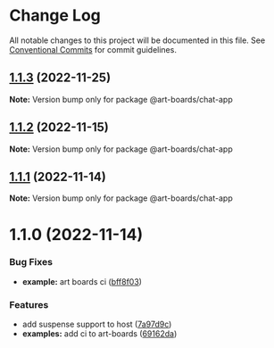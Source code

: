# Change Log

All notable changes to this project will be documented in this file.
See [Conventional Commits](https://conventionalcommits.org) for commit guidelines.

## [1.1.3](https://github.com/leanjs/leanjs/compare/@art-boards/chat-app@1.1.2...@art-boards/chat-app@1.1.3) (2022-11-25)

**Note:** Version bump only for package @art-boards/chat-app

## [1.1.2](https://github.com/leanjs/leanjs/compare/@art-boards/chat-app@1.1.1...@art-boards/chat-app@1.1.2) (2022-11-15)

**Note:** Version bump only for package @art-boards/chat-app

## [1.1.1](https://github.com/leanjs/leanjs/compare/@art-boards/chat-app@1.1.0...@art-boards/chat-app@1.1.1) (2022-11-14)

**Note:** Version bump only for package @art-boards/chat-app

# 1.1.0 (2022-11-14)

### Bug Fixes

- **example:** art boards ci ([bff8f03](https://github.com/leanjs/leanjs/commit/bff8f032387b0646a1930af193a72bfd1c992e4a))

### Features

- add suspense support to host ([7a97d9c](https://github.com/leanjs/leanjs/commit/7a97d9c51505eb15a07243157e9a249e3d70085c))
- **examples:** add ci to art-boards ([69162da](https://github.com/leanjs/leanjs/commit/69162da22918acac8c2bd9133b0c1599c899300a))
